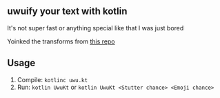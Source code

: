 ## uwuify your text with kotlin

It's not super fast or anything special like that I was just bored

Yoinked the transforms from [this repo](https://github.com/Daniel-Liu-c0deb0t/uwu)

## Usage
1. Compile: `kotlinc uwu.kt`
2. Run: `kotlin UwuKt` or `kotlin UwuKt <Stutter chance> <Emoji chance>`
